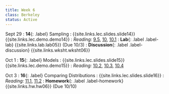 ```yaml
---
title: Week 6
class: Berkeley
status: Active
---
```

Sept 29
: **14**{: .label} Sampling
    : {{site.links.lec.slides.slide14}} {{site.links.lec.demo.demo14}}
: _Reading:_ [9.5](https://inferentialthinking.com/chapters/09/5/Finding_Probabilities.html), [10](https://inferentialthinking.com/chapters/10/Sampling_and_Empirical_Distributions.html), [10.1](https://inferentialthinking.com/chapters/10/1/Empirical_Distributions.html)
: **Lab**{: .label .label-lab} {{site.links.lab.lab05}} (Due 10/3)
: **Discussion**{: .label .label-discussion} {{site.links.wksht.wksht06}}


Oct 1
: **15**{: .label} Models
    :  {{site.links.lec.slides.slide15}} {{site.links.lec.demo.demo15}}
: _Reading:_ [10.2](https://inferentialthinking.com/chapters/10/2/Sampling_from_a_Population.html), [10.3](https://inferentialthinking.com/chapters/10/3/Empirical_Distribution_of_a_Statistic.html), [10.4](https://inferentialthinking.com/chapters/10/4/Random_Sampling_in_Python.html)



Oct 3
: **16**{: .label} Comparing Distributions
    : {{site.links.lec.slides.slide16}} <!--{{site.links.lec.demo.demo16}}-->
: _Reading:_ [11.1](https://inferentialthinking.com/chapters/11/1/Assessing_a_Model.html), [11.2](https://inferentialthinking.com/chapters/11/2/Multiple_Categories.html)
: **Homework**{: .label .label-homework} {{site.links.hw.hw06}} (Due 10/10)